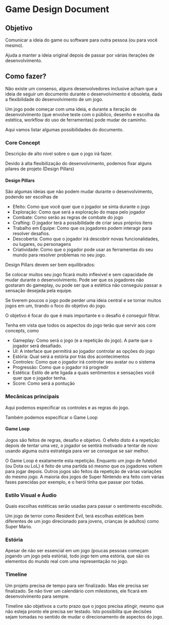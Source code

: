# Game Design Document

## Objetivo

Comunicar a ideia do game ou software para outra pessoa (ou para você mesmo).

Ajuda a manter a ideia original depois de passar por várias iterações de desenvolvimento.

## Como fazer?

Não existe um consenso, alguns desenvolvedores inclusive acham que a ideia de seguir um documento durante o desenvolvimento é obsoleta, dada a flexibilidade do desenvolvimento de um jogo.

Um jogo pode começar com uma ideia, e durante a iteração de desenvolvimento (que envolve teste com o público, desenho e escolha da estética, workflow do uso de ferramentas) pode mudar de caminho.

Aqui vamos listar algumas possibilidades do documento.

### Core Concept

Descrição de alto nível sobre o que o jogo irá fazer. 

Devido à alta flexibilização do desenvolvimento, podemos fixar alguns pilares de projeto (Design Pillars)

#### Design Pillars

São algumas ideias que não podem mudar durante o desenvolvimento, podendo ser escolhas de 
- Efeito: Como que você quer que o jogador se sinta durante o jogo
- Exploração: Como que será a exploração do mapa pelo jogador
- Combate: Como serão as regras de combate do jogo
- Crafting: O jogador terá a possibilidade de criar seus próprios itens
- Trabalho em Equipe: Como que os jogadores podem interagir para resolver desafios.
- Descoberta: Como que o jogador irá descobrir novas funcionalidades, ou lugares, ou personagens
- Criatividade: Como que o jogador pode usar as ferramentas do seu mundo para resolver problemas no seu jogo.

Design Pillars devem ser bem equilibrados: 

Se colocar muitos seu jogo ficará muito inflexivel e sem capacidade de mudar durante o desenvolvimento. Pode ser que os jogadores não gostaram do gameplay, ou pode ser que a estética não conseguiu passar a sensação desejada pela equipe.

Se tiverem poucos o jogo pode perder uma ideia central e se tornar muitos jogos em um, tirando o foco do objetivo do jogo.

O objetivo é focar do que é mais importante e o desafio é conseguir filtrar.

Tenha em vista que todos os aspectos do jogo terão que servir aos core concepts, como
- Gameplay: Como será o jogo (e a repetição do jogo). A parte que o jogador será desafiado.
- UI: A interface que permitirá ao jogador controlar as opções do jogo
- Estória: Qual será a estória por trás dos acontecimentos
- Controles: Como que o jogador irá controlar seu avatar ou o sistema
- Progressão: Como que o jogador irá progredir
- Estética: Estilo de arte ligada a quais sentimentos e sensações você quer que o jogador tenha.
- Score: Como será a pontução

### Mecânicas principais

Aqui podemos especificar os controles e as regras do jogo.

Também podemos especificar o Game Loop

#### Game Loop

Jogos são feitos de regras, desafio e objetivo. O efeito disto é a repetição: depois de tentar uma vez, o jogador se sentirá motivado a tentar de novo usando alguma outra estratégia para ver se consegue se sair melhor.

O Game Loop é exatamente esta repetição. Enquanto um jogo de futebol (ou Dota ou LoL) é feito de uma partida só mesmo que os jogadores voltem para jogar depois.
Outros jogos são feitos da repetição de várias variações do mesmo jogo. A maioria dos jogos de Super Nintendo era feito com várias fases parecidas por exemplo, e o herói tinha que passar por todas.

### Estilo Visual e Áudio

Quais escolhas estéticas serão usadas para passar o sentimento escolhido. 

Um jogo de terror como Resident Evil, terá escolhas estéticas bem diferentes de um jogo direcionado para jovens, crianças (e adultos) como Super Mario.

### Estória

Apesar de não ser essencial em um jogo (poucas pessoas começam jogando um jogo pela estória), todo jogo tem uma estória, que são os elementos do mundo real com uma representação no jogo.

### Timeline

Um projeto precisa de tempo para ser finalizado. Mas ele precisa ser finalizado. Se não tiver um calendário com milestones, ele ficará em desenvolvimento para sempre.

Timeline são objetivos a curto prazo que o jogos precisa atingir, mesmo que não esteja pronto ele precisa ser testado. Isto possibilita que decisões sejam tomadas no sentido de mudar o direcionamento de aspectos do jogo.





